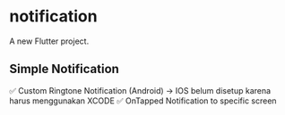 # notification

A new Flutter project.

## Simple Notification

✅ Custom Ringtone Notification (Android) -> IOS belum disetup karena harus menggunakan XCODE
✅ OnTapped Notification to specific screen

